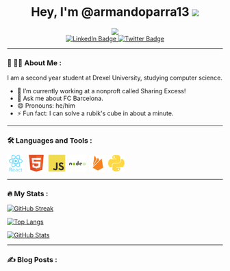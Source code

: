 <div id="header" align="center">
   <h1>
    Hey, I'm @armandoparra13
    <img src="https://media.giphy.com/media/hvRJCLFzcasrR4ia7z/giphy.gif" width="30px"/>
  </h1>
<!--   Make a octocat at https://myoctocat.dev and insert the link and image to the anchor tag and image tag below -->
   <a href="https://myoctocat.dev/@armandoparra13/github-readme">
  <img align="center" src="https://user-images.githubusercontent.com/78700199/156632437-ac7b92ab-b361-4f74-b63b-8300ff97b854.png" width=200 /> 
</a>
  <div id="badges">
    <a href="https://www.linkedin.com/in/armando-parra-1bb2b2209/">
      <img src="https://img.shields.io/badge/LinkedIn-blue?style=for-the-badge&logo=linkedin&logoColor=white" alt="LinkedIn Badge"/>
    </a>
    <a href="[YOUR TWITTER ACCOUNT HERE]">
      <img src="https://img.shields.io/badge/Twitter-blue?style=for-the-badge&logo=twitter&logoColor=white" alt="Twitter Badge"/>
    </a>
  </div>
</div>
<div align="center">
</div>

---

### 👋 👨‍💻 About Me :
I am a second year student at Drexel University, studying computer science.

- 🌱  I’m currently working at a nonproft called Sharing Excess!
- 💬 Ask me about FC Barcelona.
- 😄 Pronouns: he/him
- ⚡ Fun fact: I can solve a rubik's cube in about a minute.

---

### :hammer_and_wrench: Languages and Tools :
<div>
  <img src="https://github.com/devicons/devicon/blob/master/icons/react/react-original-wordmark.svg" title="React" alt="React" width="40" height="40"/>&nbsp;
  <img src="https://github.com/devicons/devicon/blob/master/icons/html5/html5-original.svg" title="HTML5" alt="HTML" width="40" height="40"/>&nbsp;
  <img src="https://github.com/devicons/devicon/blob/master/icons/javascript/javascript-original.svg" title="JavaScript" alt="JavaScript" width="40" height="40"/>&nbsp;
  <img src="https://github.com/devicons/devicon/blob/master/icons/nodejs/nodejs-original-wordmark.svg" title="NodeJS" alt="NodeJS" width="40" height="40"/>&nbsp;
  <img src="https://github.com/devicons/devicon/blob/master/icons/firebase/firebase-plain.svg" title="Git" **alt="Git" width="40" height="40"/>
  <img src="https://github.com/devicons/devicon/blob/master/icons/python/python-plain.svg" title="Git" **alt="Git" width="40" height="40"/>
</div>

---

### :fire: My Stats :
[![GitHub Streak](http://github-readme-streak-stats.herokuapp.com?user=armandoparra13&theme=blueberry)](https://git.io/streak-stats)

[![Top Langs](https://github-readme-stats.vercel.app/api/top-langs/?username=armandoparra13&layout=compact&theme=blueberry)](https://github.com/anuraghazra/github-readme-stats)

[![GitHub Stats](https://github-readme-stats.vercel.app/api?username=armandoparra13&layout=compact&theme=blueberry)](https://github.com/anuraghazra/github-readme-stats)


---

### :writing_hand: Blog Posts :
<!-- - [] () -->
<!-- BLOG-POST-LIST:END -->


